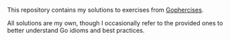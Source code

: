 This repository contains my solutions to exercises from [Gophercises](https://courses.calhoun.io/courses/cor_gophercises).

All solutions are my own, though I occasionally refer to the provided ones to better understand Go idioms and best practices.
